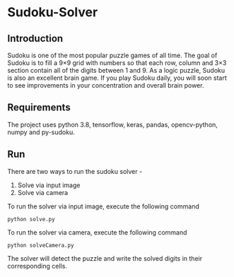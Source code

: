 # Sudoku-Solver
## Introduction
Sudoku is one of the most popular puzzle games of all time. The goal of Sudoku is to fill a 9×9 grid with numbers so that each row, column and 3×3 section contain all of the digits between 1 and 9. As a logic puzzle, Sudoku is also an excellent brain game. If you play Sudoku daily, you will soon start to see improvements in your concentration and overall brain power.

## Requirements
The project uses python 3.8, tensorflow, keras, pandas, opencv-python, numpy and py-sudoku.

## Run
There are two ways to run the sudoku solver - 
1. Solve via input image
2. Solve via camera

To run the solver via input image, execute the following command
```
python solve.py
```
To run the solver via camera, execute the following command
```
python solveCamera.py
```
The solver will detect the puzzle and write the solved digits in their corresponding cells.

